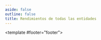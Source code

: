 ```yaml
---
aside: false
outline: false
title: Rendimientos de todas las entidades
---
```


<script setup>
import { useRoute, useData } from 'vitepress'

const route = useRoute()

const { isDark } = useData()
</script>

<OAOperation operation-id="get-finanzas-rendimientos">

<template #footer="footer">

<OAFooter />

<!--@include: ./parts/get-finanzas-rendimientos-footer.md -->

</template>

</OAOperation>
